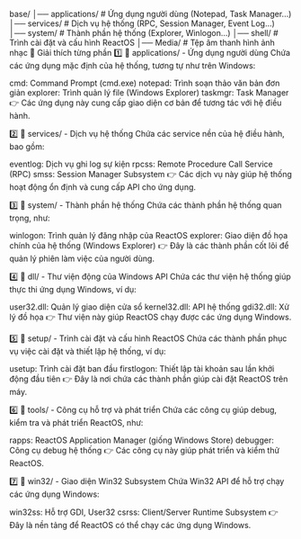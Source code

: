 base/
│── applications/   # Ứng dụng người dùng (Notepad, Task Manager...)
│── services/       # Dịch vụ hệ thống (RPC, Session Manager, Event Log...)
│── system/         # Thành phần hệ thống (Explorer, Winlogon...)
│── shell/          # Trình cài đặt và cấu hình ReactOS
│── Media/          # Tệp âm thanh hình ảnh nhạc
📌 Giải thích từng phần
1️⃣ 📂 applications/ - Ứng dụng người dùng
Chứa các ứng dụng mặc định của hệ thống, tương tự như trên Windows:

cmd: Command Prompt (cmd.exe)
notepad: Trình soạn thảo văn bản đơn giản
explorer: Trình quản lý file (Windows Explorer)
taskmgr: Task Manager
👉 Các ứng dụng này cung cấp giao diện cơ bản để tương tác với hệ điều hành.

2️⃣ 📂 services/ - Dịch vụ hệ thống
Chứa các service nền của hệ điều hành, bao gồm:

eventlog: Dịch vụ ghi log sự kiện
rpcss: Remote Procedure Call Service (RPC)
smss: Session Manager Subsystem
👉 Các dịch vụ này giúp hệ thống hoạt động ổn định và cung cấp API cho ứng dụng.

3️⃣ 📂 system/ - Thành phần hệ thống
Chứa các thành phần hệ thống quan trọng, như:

winlogon: Trình quản lý đăng nhập của ReactOS
explorer: Giao diện đồ họa chính của hệ thống (Windows Explorer)
👉 Đây là các thành phần cốt lõi để quản lý phiên làm việc của người dùng.

4️⃣ 📂 dll/ - Thư viện động của Windows API
Chứa các thư viện hệ thống giúp thực thi ứng dụng Windows, ví dụ:

user32.dll: Quản lý giao diện cửa sổ
kernel32.dll: API hệ thống
gdi32.dll: Xử lý đồ họa
👉 Thư viện này giúp ReactOS chạy được các ứng dụng Windows.

5️⃣ 📂 setup/ - Trình cài đặt và cấu hình ReactOS
Chứa các thành phần phục vụ việc cài đặt và thiết lập hệ thống, ví dụ:

usetup: Trình cài đặt ban đầu
firstlogon: Thiết lập tài khoản sau lần khởi động đầu tiên
👉 Đây là nơi chứa các thành phần giúp cài đặt ReactOS trên máy.

6️⃣ 📂 tools/ - Công cụ hỗ trợ và phát triển
Chứa các công cụ giúp debug, kiểm tra và phát triển ReactOS, như:

rapps: ReactOS Application Manager (giống Windows Store)
debugger: Công cụ debug hệ thống
👉 Các công cụ này giúp phát triển và kiểm thử ReactOS.

7️⃣ 📂 win32/ - Giao diện Win32 Subsystem
Chứa Win32 API để hỗ trợ chạy các ứng dụng Windows:

win32ss: Hỗ trợ GDI, User32
csrss: Client/Server Runtime Subsystem
👉 Đây là nền tảng để ReactOS có thể chạy các ứng dụng Windows.